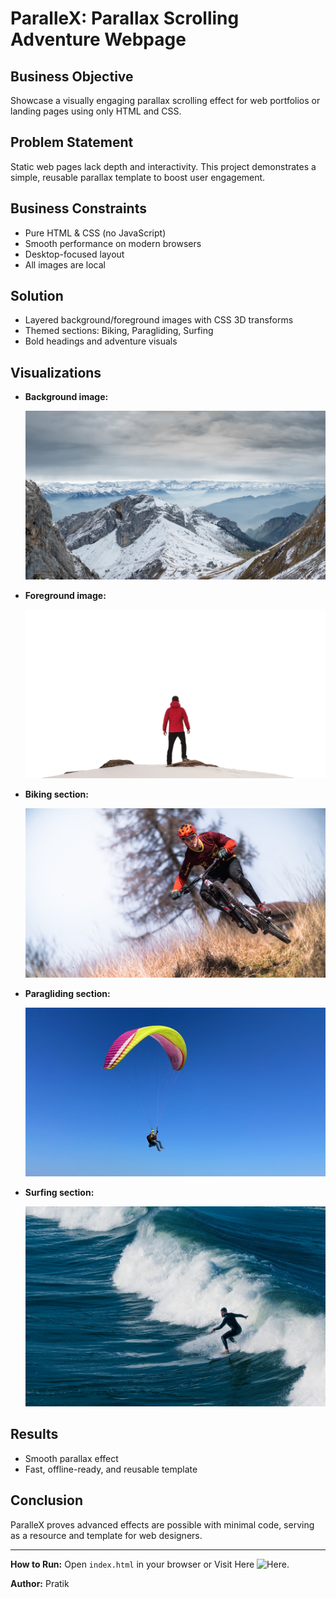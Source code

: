 # ParalleX: Parallax Scrolling Adventure Webpage

## Business Objective
Showcase a visually engaging parallax scrolling effect for web portfolios or landing pages using only HTML and CSS.

## Problem Statement
Static web pages lack depth and interactivity. This project demonstrates a simple, reusable parallax template to boost user engagement.

## Business Constraints
- Pure HTML & CSS (no JavaScript)
- Smooth performance on modern browsers
- Desktop-focused layout
- All images are local

## Solution
- Layered background/foreground images with CSS 3D transforms
- Themed sections: Biking, Paragliding, Surfing
- Bold headings and adventure visuals

## Visualizations
- **Background image:**
  
  ![Background](background.png)
- **Foreground image:**
  
  ![Foreground](foreground.png)
- **Biking section:**
  
  ![Biking](sport-1.jpg)
- **Paragliding section:**
  
  ![Paragliding](sport-2.jpg)
- **Surfing section:**
  
  ![Surfing](sport-3.jpg)

## Results
- Smooth parallax effect
- Fast, offline-ready, and reusable template

## Conclusion
ParalleX proves advanced effects are possible with minimal code, serving as a resource and template for web designers.

---
**How to Run:** Open `index.html` in your browser or Visit Here ![Here](https://pratt33.github.io/Parallex-effect/
).

**Author:** Pratik 
